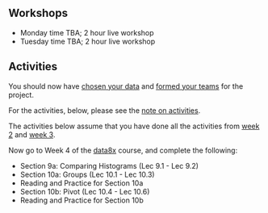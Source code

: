 ## Workshops

* Monday time TBA; 2 hour live workshop
* Tuesday time TBA; 2 hour live workshop

## Activities

You should now have [chosen your data](project-data) and [formed your teams](about-the-project) for the project.

For the activities, below, please see the [note on activities](note-on-activities).

The activities below assume that you have done all the activities from [week 2](week-02-outline) and [week 3](week-03-outline).

Now go to Week 4 of the [data8x](data8x) course, and complete the following:

* Section 9a: Comparing Histograms (Lec 9.1 - Lec 9.2)
* Section 10a: Groups (Lec 10.1 - Lec 10.3)
* Reading and Practice for Section 10a
* Section 10b: Pivot (Lec 10.4 - Lec 10.6)
* Reading and Practice for Section 10b
